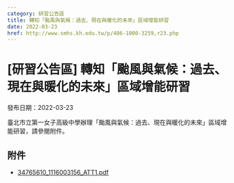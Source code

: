 ```yaml
---
category: 研習公告區
title: 轉知「颱風與氣候：過去、現在與暖化的未來」區域增能研習
date: 2022-03-23
href: http://www.smhs.kh.edu.tw/p/406-1000-3259,r23.php
---
```


# [研習公告區] 轉知「颱風與氣候：過去、現在與暖化的未來」區域增能研習

發布日期：2022-03-23

臺北市立第一女子高級中學辦理「颱風與氣候：過去、現在與暖化的未來」區域增能研習，請參閱附件。

## 附件

- [34765610_1116003156_ATT1.pdf](https://www.smhs.kh.edu.tw/var/file/0/1000/attach/58/pta_3021_6995991_97364.pdf)

